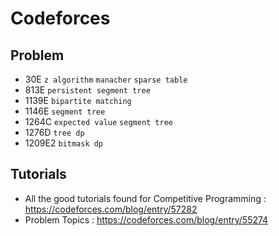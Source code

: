 # Codeforces

## Problem
* 30E `z algorithm` `manacher` `sparse table`
* 813E `persistent segment tree`
* 1139E `bipartite matching`
* 1146E `segment tree`
* 1264C `expected value` `segment tree`
* 1276D `tree dp`
* 1209E2 `bitmask dp`

## Tutorials
* All the good tutorials found for Competitive Programming : https://codeforces.com/blog/entry/57282
* Problem Topics : https://codeforces.com/blog/entry/55274
